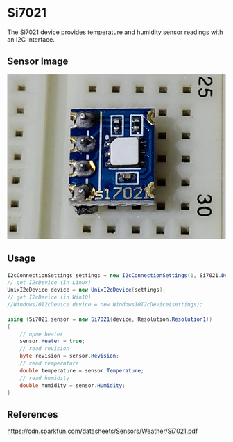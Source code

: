 ﻿# Si7021
The Si7021 device provides temperature and humidity sensor readings with an I2C interface.

## Sensor Image
![](sensor.jpg)

## Usage
```C#
I2cConnectionSettings settings = new I2cConnectionSettings(1, Si7021.DefaultI2cAddress);
// get I2cDevice (in Linux)
UnixI2cDevice device = new UnixI2cDevice(settings);
// get I2cDevice (in Win10)
//Windows10I2cDevice device = new Windows10I2cDevice(settings);

using (Si7021 sensor = new Si7021(device, Resolution.Resolution1))
{
    // opne heater
    sensor.Heater = true;
    // read revision
    byte revision = sensor.Revision;
    // read temperature
    double temperature = sensor.Temperature;
    // read humidity
    double humidity = sensor.Humidity;
}
```

## References
https://cdn.sparkfun.com/datasheets/Sensors/Weather/Si7021.pdf
